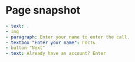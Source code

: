 # Page snapshot

```yaml
- text: .
- img
- paragraph: Enter your name to enter the call.
- textbox "Enter your name": Гость
- button "Next"
- text: Already have an account? Enter
```